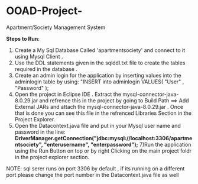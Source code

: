 # OOAD-Project-
Apartment/Society Management System

**Steps to Run**:
1) Create a My Sql Database Called 'apartmentsociety' and connect to it using Mysql Client .
2) Use the DDL statements given in the sqlddl.txt file to create the tables required in the database .
3) Create an admin login for the application by inserting values into the adminlogin table by using:
        "INSERT into adminlogin VALUES( "User" , "Password" );
4) Open the project in Eclipse IDE . Extract the mysql-connector-java-8.0.29.jar and refrence this in the project by going to
   Build Path ==> Add External JARs and attach the mysql-connector-java-8.0.29.jar . Once that is done you can see this file in      the refrenced Libraries Section in the Project Explorer.
5) Open the Datacontext.java file and put in your Mysql user name and password in the line:
     **DriverManager.getConnection("jdbc:mysql://localhost:3306/apartmentsociety", "enterusername", "enterpassword");**
7)Run the application using the Run Button on top or by right Clicking on the main project foldr in the project explorer section.

NOTE: sql serer runs on port 3306 by default , if its running on a different port please change the port number in the Datacontext.java file as well
